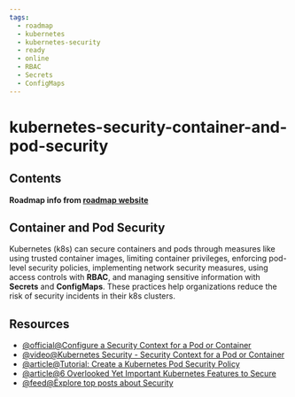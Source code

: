 ```yaml
---
tags:
  - roadmap
  - kubernetes
  - kubernetes-security
  - ready
  - online
  - RBAC
  - Secrets
  - ConfigMaps
---
```

# kubernetes-security-container-and-pod-security

## Contents

__Roadmap info from [roadmap website](https://roadmap.sh/kubernetes/kubernetes-security/container-and-pod-security)__

## Container and Pod Security

Kubernetes (k8s) can secure containers and pods through measures like using trusted container images, limiting container privileges, enforcing pod-level security policies, implementing network security measures, using access controls with __RBAC__, and managing sensitive information with __Secrets__ and __ConfigMaps__. These practices help organizations reduce the risk of security incidents in their k8s clusters.

## Resources

* [@official@Configure a Security Context for a Pod or Container](https://kubernetes.io/docs/tasks/configure-pod-container/security-context/)
* [@video@Kubernetes Security - Security Context for a Pod or Container](https://www.youtube.com/watch?v=i8wfvoVf2xs)
* [@article@Tutorial: Create a Kubernetes Pod Security Policy](https://thenewstack.io/tutorial-create-a-kubernetes-pod-security-policy/)
* [@article@6 Overlooked Yet Important Kubernetes Features to Secure](https://thenewstack.io/6-overlooked-yet-important-kubernetes-features-to-secure/)
* [@feed@Explore top posts about Security](https://app.daily.dev/tags/security?ref=roadmapsh)
